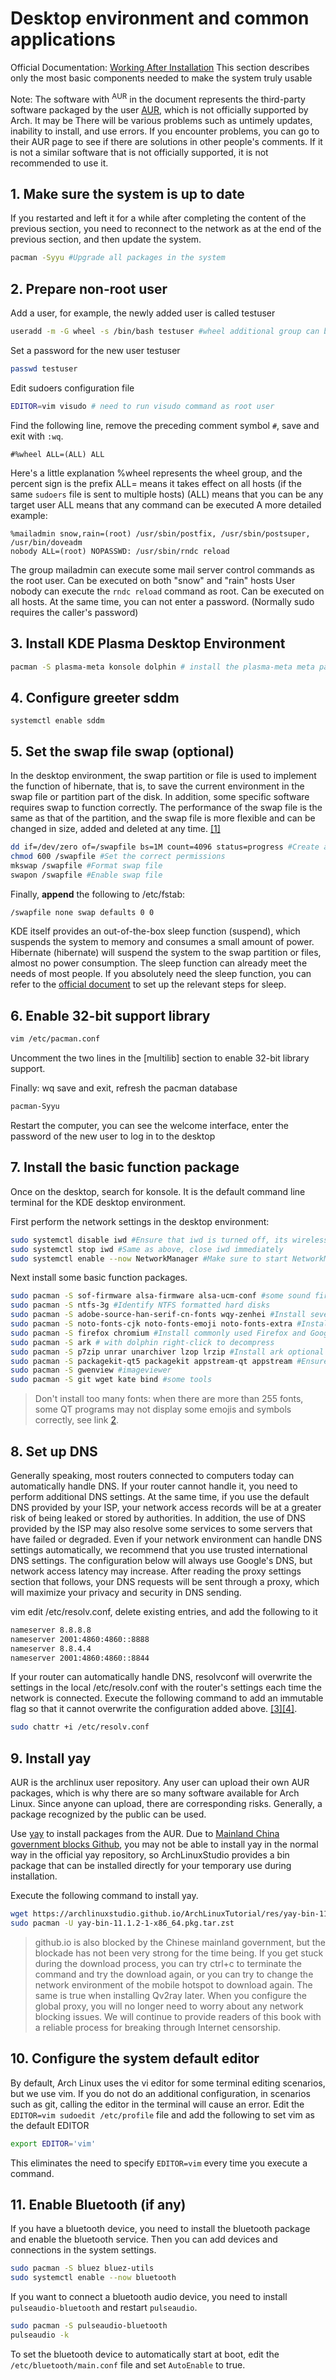 # Desktop environment and common applications

Official Documentation: [Working After Installation](https://wiki.archlinux.org/index.php/General_recommendations)
This section describes only the most basic components needed to make the system truly usable

Note: The software with <sup>AUR</sup> in the document represents the third-party software packaged by the user [AUR](https://aur.archlinux.org/), which is not officially supported by Arch. It may be There will be various problems such as untimely updates, inability to install, and use errors. If you encounter problems, you can go to their AUR page to see if there are solutions in other people's comments. If it is not a similar software that is not officially supported, it is not recommended to use it.

## 1. Make sure the system is up to date

If you restarted and left it for a while after completing the content of the previous section, you need to reconnect to the network as at the end of the previous section, and then update the system.

```bash
pacman -Syyu #Upgrade all packages in the system
```

## 2. Prepare non-root user

Add a user, for example, the newly added user is called testuser

```bash
useradd -m -G wheel -s /bin/bash testuser #wheel additional group can be sudo, execute the command as root user -m create user home directory at the same time
```

Set a password for the new user testuser

```bash
passwd testuser
```

Edit sudoers configuration file

```bash
EDITOR=vim visudo # need to run visudo command as root user
```

Find the following line, remove the preceding comment symbol `#`, save and exit with `:wq`.

```sudoers
#%wheel ALL=(ALL) ALL
```

Here's a little explanation
%wheel represents the wheel group, and the percent sign is the prefix
ALL= means it takes effect on all hosts (if the same `sudoers` file is sent to multiple hosts)
(ALL) means that you can be any target user
ALL means that any command can be executed
A more detailed example:

```sudoers
%mailadmin snow,rain=(root) /usr/sbin/postfix, /usr/sbin/postsuper, /usr/bin/doveadm
nobody ALL=(root) NOPASSWD: /usr/sbin/rndc reload
```

The group mailadmin can execute some mail server control commands as the root user. Can be executed on both "snow" and "rain" hosts
User nobody can execute the `rndc reload` command as root. Can be executed on all hosts. At the same time, you can not enter a password. (Normally sudo requires the caller's password)

## 3. Install KDE Plasma Desktop Environment

```bash
pacman -S plasma-meta konsole dolphin # install the plasma-meta meta package as well as the terminal and file manager
```

## 4. Configure greeter sddm

<!-- pacman -S sddm //included in plasma-meta, no need to install it separately
But plasma-desktop does not have to install it
-->

```
systemctl enable sddm
```

## 5. Set the swap file swap (optional)

In the desktop environment, the swap partition or file is used to implement the function of hibernate, that is, to save the current environment in the swap file or partition part of the disk. In addition, some specific software requires swap to function correctly. The performance of the swap file is the same as that of the partition, and the swap file is more flexible and can be changed in size, added and deleted at any time. [[1]](https://wiki.archlinux.org/title/Swap#Swap_file)

```bash
dd if=/dev/zero of=/swapfile bs=1M count=4096 status=progress #Create a 4G swap space, the size can be customized as needed
chmod 600 /swapfile #Set the correct permissions
mkswap /swapfile #Format swap file
swapon /swapfile #Enable swap file
```

Finally, **append** the following to /etc/fstab:

```bash
/swapfile none swap defaults 0 0
```

KDE itself provides an out-of-the-box sleep function (suspend), which suspends the system to memory and consumes a small amount of power. Hibernate (hibernate) will suspend the system to the swap partition or files, almost no power consumption. The sleep function can already meet the needs of most people. If you absolutely need the sleep function, you can refer to the [official document](https://wiki.archlinux.org/title/Power_management/Suspend_and_hibernate) to set up the relevant steps for sleep.

## 6. Enable 32-bit support library

```bash
vim /etc/pacman.conf
```

Uncomment the two lines in the [multilib] section to enable 32-bit library support.

Finally: wq save and exit, refresh the pacman database

```bash
pacman-Syyu
```

Restart the computer, you can see the welcome interface, enter the password of the new user to log in to the desktop

## 7. Install the basic function package

Once on the desktop, search for konsole. It is the default command line terminal for the KDE desktop environment.

First perform the network settings in the desktop environment:

```bash
sudo systemctl disable iwd #Ensure that iwd is turned off, its wireless connection will conflict with NetworkManager
sudo systemctl stop iwd #Same as above, close iwd immediately
sudo systemctl enable --now NetworkManager #Make sure to start NetworkManager first and connect to the network If iwd has conflicted with NetworkManager, just restart the computer after performing the previous step.
```

Next install some basic function packages.

```bash
sudo pacman -S sof-firmware alsa-firmware alsa-ucm-conf #some sound firmware that may be needed
sudo pacman -S ntfs-3g #Identify NTFS formatted hard disks
sudo pacman -S adobe-source-han-serif-cn-fonts wqy-zenhei #Install several open source Chinese fonts Generally, installing Wenquanyi can solve the problem of most wine application Chinese squares
sudo pacman -S noto-fonts-cjk noto-fonts-emoji noto-fonts-extra #Install Google open source fonts and expressions
sudo pacman -S firefox chromium #Install commonly used Firefox and Google Chrome
sudo pacman -S ark # with dolphin right-click to decompress
sudo pacman -S p7zip unrar unarchiver lzop lrzip #Install ark optional dependencies
sudo pacman -S packagekit-qt5 packagekit appstream-qt appstream #Ensure that Discover (Software Center) is available and needs to be restarted
sudo pacman -S gwenview #imageviewer
sudo pacman -S git wget kate bind #some tools
```

> Don't install too many fonts: when there are more than 255 fonts, some QT programs may not display some emojis and symbols correctly, see link [2](https://wiki.archlinux.org/title/fonts#Emoji_and_symbols).

## 8. Set up DNS

Generally speaking, most routers connected to computers today can automatically handle DNS. If your router cannot handle it, you need to perform additional DNS settings. At the same time, if you use the default DNS provided by your ISP, your network access records will be at a greater risk of being leaked or stored by authorities. In addition, the use of DNS provided by the ISP may also resolve some services to some servers that have failed or degraded. Even if your network environment can handle DNS settings automatically, we recommend that you use trusted international DNS settings. The configuration below will always use Google's DNS, but network access latency may increase. After reading the proxy settings section that follows, your DNS requests will be sent through a proxy, which will maximize your privacy and security in DNS sending.

vim edit /etc/resolv.conf, delete existing entries, and add the following to it

```bash
nameserver 8.8.8.8
nameserver 2001:4860:4860::8888
nameserver 8.8.4.4
nameserver 2001:4860:4860::8844
```

If your router can automatically handle DNS, resolvconf will overwrite the settings in the local /etc/resolv.conf with the router's settings each time the network is connected. Execute the following command to add an immutable flag so that it cannot overwrite the configuration added above. [[3]](https://wiki.archlinux.org/title/Domain_name_resolution#Overwriting_of_/etc/resolv.conf)[[4]](https://nssurge.zendesk.com/hc/en-us/articles/360011927114-DNS-%E9%85%8D%E7%BD%AE%E6%8C%87%E5%8D%97).

```bash
sudo chattr +i /etc/resolv.conf
```

## 9. Install yay

AUR is the archlinux user repository. Any user can upload their own AUR packages, which is why there are so many software available for Arch Linux. Since anyone can upload, there are corresponding risks. Generally, a package recognized by the public can be used.

Use [yay](https://github.com/Jguer/yay) to install packages from the AUR. Due to [Mainland China government blocks Github](https://zh.wikipedia.org/wiki/%E5%AF%B9GitHub%E7%9A%84%E5%AE%A1%E6%9F%A5%E5%92%8C%E5%B0%81%E9%94%81#%E4%B8%AD%E5%8D%8E%E4%BA%BA%E6%B0%91%E5%85%B1%E5%92%8C%E5%9B%BD), you may not be able to install yay in the normal way in the official yay repository, so ArchLinuxStudio provides a bin package that can be installed directly for your temporary use during installation.

Execute the following command to install yay.

```bash
wget https://archlinuxstudio.github.io/ArchLinuxTutorial/res/yay-bin-11.1.2-1-x86_64.pkg.tar.zst
sudo pacman -U yay-bin-11.1.2-1-x86_64.pkg.tar.zst
```

> github.io is also blocked by the Chinese mainland government, but the blockade has not been very strong for the time being. If you get stuck during the download process, you can try ctrl+c to terminate the command and try the download again, or you can try to change the network environment of the mobile hotspot to download again. The same is true when installing Qv2ray later. When you configure the global proxy, you will no longer need to worry about any network blocking issues. We will continue to provide readers of this book with a reliable process for breaking through Internet censorship.

## 10. Configure the system default editor

By default, Arch Linux uses the vi editor for some terminal editing scenarios, but we use vim. If you do not do an additional configuration, in scenarios such as git, calling the editor in the terminal will cause an error. Edit the `EDITOR=vim sudoedit /etc/profile` file and add the following to set vim as the default EDITOR

```bash
export EDITOR='vim'
```

This eliminates the need to specify `EDITOR=vim` every time you execute a command.

## 11. Enable Bluetooth (if any)

If you have a bluetooth device, you need to install the bluetooth package and enable the bluetooth service. Then you can add devices and connections in the system settings.

```bash
sudo pacman -S bluez bluez-utils
sudo systemctl enable --now bluetooth
```

If you want to connect a bluetooth audio device, you need to install `pulseaudio-bluetooth` and restart `pulseaudio`.

```bash
sudo pacman -S pulseaudio-bluetooth
pulseaudio -k
```

To set the bluetooth device to automatically start at boot, edit the `/etc/bluetooth/main.conf` file and set `AutoEnable` to true.
